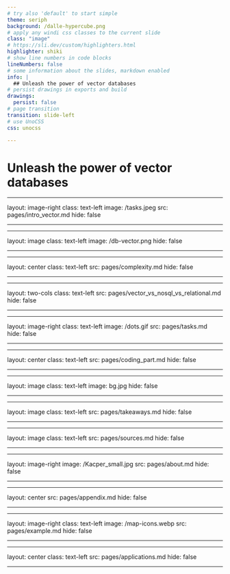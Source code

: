 ```yaml
---
# try also 'default' to start simple
theme: seriph
background: /dalle-hypercube.png
# apply any windi css classes to the current slide
class: "image"
# https://sli.dev/custom/highlighters.html
highlighter: shiki
# show line numbers in code blocks
lineNumbers: false
# some information about the slides, markdown enabled
info: |
  ## Unleash the power of vector databases
# persist drawings in exports and build
drawings:
  persist: false
# page transition
transition: slide-left
# use UnoCSS
css: unocss

---
```


# Unleash the power of vector databases
<!--
The last comment block of each slide will be treated as slide notes. It will be visible and editable in Presenter Mode along with the slide. [Read more in the docs](https://sli.dev/guide/syntax.html#notes)
-->

---
layout: image-right
class: text-left
image: /tasks.jpeg
src: pages/intro_vector.md
hide: false

---

---
layout: image
class: text-left
image: /db-vector.png
hide: false

---


---
layout: center
class: text-left
src: pages/complexity.md
hide: false

---

---
layout: two-cols
class: text-left
src: pages/vector_vs_nosql_vs_relational.md
hide: false

---

---
layout: image-right
class: text-left
image: /dots.gif
src: pages/tasks.md
hide: false

---

---
layout: center
class: text-left
src: pages/coding_part.md
hide: false

---


---
layout: image
class: text-left
image: bg.jpg
hide: false

---

---
layout: image
class: text-left
src: pages/takeaways.md
hide: false

---

---
layout: image
class: text-left
src: pages/sources.md
hide: false

---

---
layout: image-right
image: /Kacper_small.jpg
src: pages/about.md
hide: false

---

---
layout: center
src: pages/appendix.md
hide: false

---


---
layout: image-right
class: text-left
image: /map-icons.webp
src: pages/example.md
hide: false

---


---
layout: center
class: text-left
src: pages/applications.md
hide: false

---
